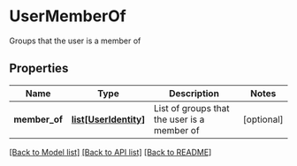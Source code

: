 # UserMemberOf

Groups that the user is a member of
## Properties
Name | Type | Description | Notes
------------ | ------------- | ------------- | -------------
**member_of** | [**list[UserIdentity]**](UserIdentity.md) | List of groups that the user is a member of | [optional] 

[[Back to Model list]](../README.md#documentation-for-models) [[Back to API list]](../README.md#documentation-for-api-endpoints) [[Back to README]](../README.md)


